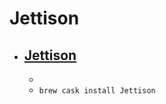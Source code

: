 # Jettison
- [Jettison](https://stclairsoft.com/Jettison/)
  - 
  - 
  - `brew cask install Jettison`
